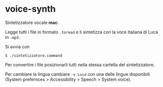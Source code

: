 # voice-synth
Sintetizzatore vocale **mac**.


Legge tutti i file in formato `.toread` e li sintetizza con la voce italiana di Luca in `.mp3`.

Si avvia con

```
$ ./sintetizzatore.command
```

Per convertire i file posizionarli tutti nella stessa cartella del sintetizzatore.

Per cambiare la lingua cambiare `-v Luca` con una delle lingue disponibili (System prefernces > Accessibility > Speech > System voice).
